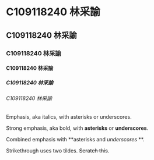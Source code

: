 # C109118240 林采諭
## C109118240 林采諭
### C109118240 林采諭
#### C109118240 林采諭
##### C109118240 林采諭
###### C109118240 林采諭

Emphasis, aka italics, with asterisks or underscores.

Strong emphasis, aka bold, with **asterisks** or **underscores**.

Combined emphasis with **asterisks and *underscores* **.

Strikethrough uses two tildes. ~~Serateh this~~.
